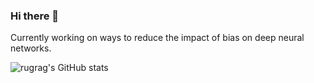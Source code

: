 ### Hi there 👋

Currently working on ways to reduce the impact of bias on deep neural networks.

![rugrag's GitHub stats](https://github-readme-stats.vercel.app/api?username=rugrag&show_icons=true&theme=radical)
